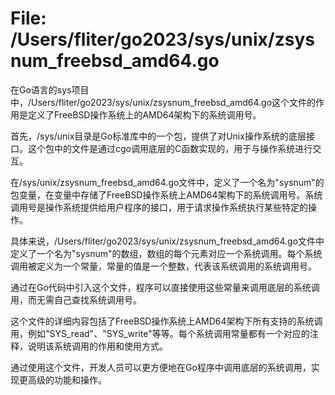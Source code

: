 # File: /Users/fliter/go2023/sys/unix/zsysnum_freebsd_amd64.go

在Go语言的sys项目中，/Users/fliter/go2023/sys/unix/zsysnum_freebsd_amd64.go这个文件的作用是定义了FreeBSD操作系统上的AMD64架构下的系统调用号。

首先，/sys/unix目录是Go标准库中的一个包，提供了对Unix操作系统的底层接口。这个包中的文件是通过cgo调用底层的C函数实现的，用于与操作系统进行交互。

在/sys/unix/zsysnum_freebsd_amd64.go文件中，定义了一个名为"sysnum"的包变量，在变量中存储了FreeBSD操作系统上AMD64架构下的系统调用号。系统调用号是操作系统提供给用户程序的接口，用于请求操作系统执行某些特定的操作。

具体来说，/Users/fliter/go2023/sys/unix/zsysnum_freebsd_amd64.go文件中定义了一个名为"sysnum"的数组，数组的每个元素对应一个系统调用。每个系统调用被定义为一个常量，常量的值是一个整数，代表该系统调用的系统调用号。

通过在Go代码中引入这个文件，程序可以直接使用这些常量来调用底层的系统调用，而无需自己查找系统调用号。

这个文件的详细内容包括了FreeBSD操作系统上AMD64架构下所有支持的系统调用，例如"SYS_read"、"SYS_write"等等。每个系统调用常量都有一个对应的注释，说明该系统调用的作用和使用方式。

通过使用这个文件，开发人员可以更方便地在Go程序中调用底层的系统调用，实现更高级的功能和操作。

